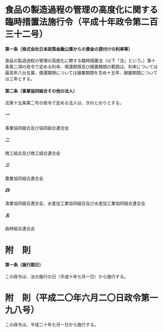 # 食品の製造過程の管理の高度化に関する臨時措置法施行令（平成十年政令第二百三十二号）
#### 第一条（株式会社日本政策金融公庫からの資金の貸付けの利率等）
食品の製造過程の管理の高度化に関する臨時措置法（以下「法」という。）第十条第二項の政令で定める利率、償還期限及び据置期間の範囲は、利率については最高年八分五厘、償還期限については据置期間を含め十五年、据置期間については三年とする。
#### 第二条（事業協同組合その他の法人）
法第十五条第二号の政令で定める法人は、次のとおりとする。
##### 一
事業協同組合及び協同組合連合会
##### 二
商工組合及び商工組合連合会
##### 三
農業協同組合連合会
##### 四
漁業協同組合連合会、水産加工業協同組合及び水産加工業協同組合連合会
##### 五
森林組合連合会
# 附　則
#### 第一条（施行期日）
この政令は、法の施行の日（平成十年七月一日）から施行する。
# 附　則（平成二〇年六月二〇日政令第一九八号）
この政令は、平成二十年七月一日から施行する。
